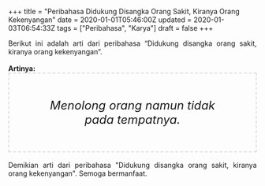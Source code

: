 +++
title = "Peribahasa Didukung Disangka Orang Sakit, Kiranya Orang Kekenyangan"
date = 2020-01-01T05:46:00Z
updated = 2020-01-03T06:54:33Z
tags = ["Peribahasa", "Karya"]
draft = false
+++

<div dir="ltr" style="text-align: left;" trbidi="on"><div style="text-align: justify;">Berikut ini adalah arti dari peribahasa “Didukung disangka orang sakit, kiranya orang kekenyangan”.</div><br /><div style="text-align: justify;"><b>Artinya:</b></div><div style="border: 2px dashed #ddd; font-size: 24px; height: auto; margin: 0 auto; padding: 50px; text-align: center; width: auto;"><i>Menolong orang namun tidak pada tempatnya.</i></div><br /><div style="text-align: justify;">Demikian arti dari peribahasa "Didukung disangka orang sakit, kiranya orang kekenyangan". Semoga bermanfaat.</div></div>
